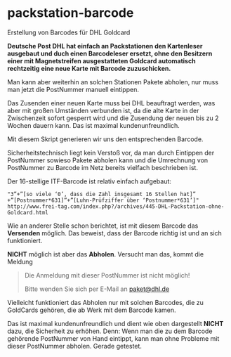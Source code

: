# packstation-barcode

Erstellung von Barcodes für DHL Goldcard

__Deutsche Post DHL hat einfach an Packstationen den Kartenleser
ausgebaut und duch einen Barcodeleser ersetzt, ohne den
Besitzern einer mit Magnetstreifen ausgestatteten Goldcard 
automatisch rechtzeitig eine neue Karte mit Barcode zuzuschicken.__ 

Man kann aber weiterhin an solchen Stationen
Pakete abholen, nur muss man jetzt die PostNummer manuell eintippen.

Das Zusenden einer neuen Karte muss bei DHL beauftragt werden, was
aber mit großen Umständen verbunden ist, da die alte Karte
in der Zwischenzeit sofort gesperrt wird und die Zusendung der neuen
bis zu 2 Wochen dauern kann. Das ist maximal kundenunfreundlich.

Mit diesem Skript generieren wir uns den entsprechenden Barcode.

Sicherheitstechnisch liegt kein Verstoß vor, da man durch Eintippen
der PostNummer sowieso Pakete abholen kann und die Umrechnung von
PostNummer zu Barcode im Netz bereits vielfach beschrieben ist.

Der 16-stellige ITF-Barcode ist relativ einfach aufgebaut:

```
"3”+”[so viele ‘0’, dass die Zahl insgesamt 16 Stellen hat]”
+”[Postnummer*631]”+”[Luhn-Prüfziffer über ‘Postnummer*631’]"
http://www.frei-tag.com/index.php?/archives/445-DHL-Packstation-ohne-Goldcard.html
```

Wie an anderer Stelle schon berichtet, ist mit diesem Barcode
das __Versenden__ möglich. Das beweist, dass der Barcode richtig ist
und an sich funktioniert.

__NICHT__ möglich ist aber das __Abholen__.
Versucht man das, kommt die Meldung

> Die Anmeldung mit dieser PostNummer ist nicht möglich!
> 
> Bitte wenden Sie sich per E-Mail an paket@dhl.de

Vielleicht funktioniert das Abholen nur mit solchen Barcodes,
die zu GoldCards gehören, die ab Werk mit dem Barcode kamen.

Das ist maximal kundenunfreundlich und dient wie oben dargestellt __NICHT__
dazu, die Sicherheit zu erhöhen. Denn: Wenn man die zu dem Barcode
gehörende PostNummer von Hand eintippt, kann man ohne Probleme mit
dieser PostNummer abholen. Gerade getestet.
